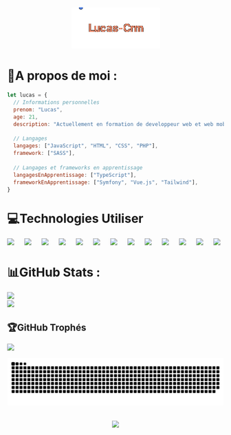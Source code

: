 <h1 align="center">
  <img src="https://raw.githubusercontent.com/Lucas-Crm/Lucas-Crm/master/name1.gif" alt="Lucas-Crm" />
</h1>


# 💫A propos de moi :

``` javascript
let lucas = {
  // Informations personnelles
  prenom: "Lucas",
  age: 21,
  description: "Actuellement en formation de developpeur web et web mobile",

  // Langages
  langages: ["JavaScript", "HTML", "CSS", "PHP"],
  framework: ["SASS"],

  // Langages et frameworks en apprentissage
  langagesEnApprentissage: ["TypeScript"],
  frameworkEnApprentissage: ["Symfony", "Vue.js", "Tailwind"],
}
```


# 💻Technologies Utiliser

<img align="left" width="40" src="https://cdn.jsdelivr.net/gh/devicons/devicon@latest/icons/css3/css3-original.svg" />
<img align="left" width="40" src="https://cdn.jsdelivr.net/gh/devicons/devicon@latest/icons/typescript/typescript-original.svg" />
<img align="left" width="40" src="https://cdn.jsdelivr.net/gh/devicons/devicon@latest/icons/html5/html5-original.svg" /> 
<img align="left" width="40" src="https://cdn.jsdelivr.net/gh/devicons/devicon@latest/icons/php/php-original.svg" />
<img align="left" width="40" src="https://cdn.jsdelivr.net/gh/devicons/devicon@latest/icons/javascript/javascript-original.svg" />
<img align="left" width="40" src="https://cdn.jsdelivr.net/gh/devicons/devicon@latest/icons/markdown/markdown-original.svg" />         
<img align="left" width="40" src="https://cdn.jsdelivr.net/gh/devicons/devicon@latest/icons/bootstrap/bootstrap-original-wordmark.svg" />
<img align="left" width="40" src="https://cdn.jsdelivr.net/gh/devicons/devicon@latest/icons/sass/sass-original.svg" />
<img align="left" width="40" src="https://cdn.jsdelivr.net/gh/devicons/devicon@latest/icons/vuejs/vuejs-original-wordmark.svg" />
<img align="left" width="40" src="https://cdn.jsdelivr.net/gh/devicons/devicon@latest/icons/mysql/mysql-original.svg" />
<img align="left" width="40" src="https://cdn.jsdelivr.net/gh/devicons/devicon@latest/icons/blender/blender-original.svg" />
<img align="left" width="40" src="https://cdn.jsdelivr.net/gh/devicons/devicon@latest/icons/docker/docker-plain.svg" />
<img width="40" src="https://cdn.jsdelivr.net/gh/devicons/devicon@latest/icons/trello/trello-plain.svg" />
          
# 📊GitHub Stats :
![](https://github-readme-stats.vercel.app/api?username=Lucas-Crm&theme=dark&hide_border=false&include_all_commits=false&count_private=true)<br/>
![](https://github-readme-streak-stats.herokuapp.com/?user=Lucas-Crm&theme=dark&hide_border=false)<br/>


## 🏆GitHub Trophés
![](https://github-trophies.vercel.app/?username=Lucas-Crm&theme=darkhub&no-frame=false&no-bg=false&margin-w=4)

![Snake animation](https://raw.githubusercontent.com/Lucas-Crm/Lucas-Crm/output/github-contribution-grid-snake-dark.svg)

<h2 align="center">
  <a href="https://git.io/typing-svg">
    <img src="https://readme-typing-svg.herokuapp.com/?lines=Merci!;Au+revoir!👋&center=true&size=30">
  </a>
</h2>
</div>
